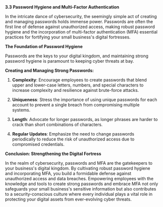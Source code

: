 **3.3 Password Hygiene and Multi-Factor Authentication**

In the intricate dance of cybersecurity, the seemingly simple act of creating and managing passwords holds immense power. Passwords are often the first line of defense against unauthorized access, making robust password hygiene and the incorporation of multi-factor authentication (MFA) essential practices for fortifying your small business's digital fortresses.

**The Foundation of Password Hygiene**

Passwords are the keys to your digital kingdom, and maintaining strong password hygiene is paramount to keeping cyber threats at bay.

**Creating and Managing Strong Passwords:**

1. **Complexity**: Encourage employees to create passwords that blend upper and lower-case letters, numbers, and special characters to increase complexity and resilience against brute-force attacks.

2. **Uniqueness**: Stress the importance of using unique passwords for each account to prevent a single breach from compromising multiple systems.

3. **Length**: Advocate for longer passwords, as longer phrases are harder to crack than short combinations of characters.

4. **Regular Updates**: Emphasize the need to change passwords periodically to reduce the risk of unauthorized access due to compromised credentials.



**Conclusion: Strengthening the Digital Fortress**

In the realm of cybersecurity, passwords and MFA are the gatekeepers to your business's digital kingdom. By cultivating robust password hygiene and incorporating MFA, you build a formidable defense against unauthorized access and data breaches. Empowering employees with the knowledge and tools to create strong passwords and embrace MFA not only safeguards your small business's sensitive information but also contributes to a security-conscious culture where every individual plays a vital role in protecting your digital assets from ever-evolving cyber threats.